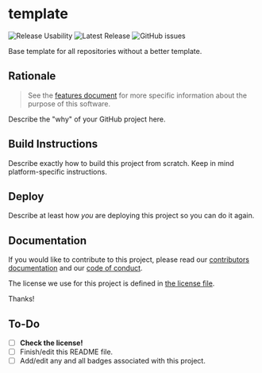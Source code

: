 # template

![Release Usability](https://img.shields.io/static/v1?label=stability&message=unusable&style=flat-square&color=red)
![Latest Release](https://img.shields.io/github/v/release/GH_USER/GH_REPO?sort=semver&style=flat-square)
![GitHub issues](https://img.shields.io/github/issues-raw/GH_USER/GH_REPO?style=flat-square)

Base template for all repositories without a better template.

## Rationale

> See the [features document](FEATURES.md) for more specific information about the purpose of this software.

Describe the "why" of your GitHub project here.

## Build Instructions

Describe exactly how to build this project from scratch. Keep in mind platform-specific instructions.

## Deploy

Describe at least how _you_ are deploying this project so you can do it again.

## Documentation

If you would like to contribute to this project, please read our [contributors documentation](CONTRIBUTING.md) and our [code of conduct](CODE_OF_CONDUCT.md).

The license we use for this project is defined in [the license file](LICENSE).

Thanks!

## To-Do

- [ ] **Check the license!**
- [ ] Finish/edit this README file.
- [ ] Add/edit any and all badges associated with this project.
